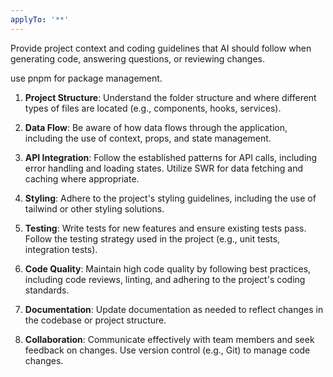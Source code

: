 ```yaml
---
applyTo: '**'
---
```


Provide project context and coding guidelines that AI should follow when generating code, answering questions, or reviewing changes.

use pnpm for package management.

1. **Project Structure**: Understand the folder structure and where different types of files are located (e.g., components, hooks, services).

2. **Data Flow**: Be aware of how data flows through the application, including the use of context, props, and state management.

3. **API Integration**: Follow the established patterns for API calls, including error handling and loading states. Utilize SWR for data fetching and caching where appropriate.

4. **Styling**: Adhere to the project's styling guidelines, including the use of tailwind or other styling solutions.

5. **Testing**: Write tests for new features and ensure existing tests pass. Follow the testing strategy used in the project (e.g., unit tests, integration tests).

6. **Code Quality**: Maintain high code quality by following best practices, including code reviews, linting, and adhering to the project's coding standards.

7. **Documentation**: Update documentation as needed to reflect changes in the codebase or project structure.

8. **Collaboration**: Communicate effectively with team members and seek feedback on changes. Use version control (e.g., Git) to manage code changes.
